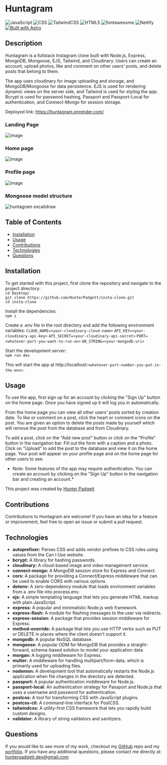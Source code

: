 # Huntagram

![JavaScript](https://img.shields.io/badge/javascript-%23323330.svg?style=for-the-badge&logo=javascript&logoColor=%23F7DF1E) ![CSS](https://img.shields.io/badge/css3-%231572B6.svg?&style=for-the-badge&logo=css3&logoColor=white) ![TailwindCSS](https://img.shields.io/badge/tailwindcss-%2338B2AC.svg?style=for-the-badge&logo=tailwind-css&logoColor=white) ![HTML5](https://img.shields.io/badge/html5-%23E34F26.svg?style=for-the-badge&logo=html5&logoColor=white) ![fontawesome](https://img.shields.io/badge/font%20awesome-%23339AF0.svg?&style=for-the-badge&logo=font%20awesome&logoColor=white) ![Netlify](https://img.shields.io/badge/netlify-%23000000.svg?style=for-the-badge&logo=netlify&logoColor=#00C7B7) [![Built with Astro](https://astro.badg.es/v1/built-with-astro.svg)](https://astro.build)

## Description

Huntagram is a fullstack Instagram clone built with Node.js, Express, MongoDB, Mongoose, EJS, Tailwind, and Cloudinary. Users can create an account, upload photos, like and comment on other users' posts, and delete posts that belong to them.

The app uses cloudinary for image uploading and storage, and MongoDB/Mongoose for data persistence. EJS is used for rendering dynamic views on the server side, and Tailwind is used for styling the app. Bcrypt is used for password hashing, Passport and Passport-Local for authentication, and Connect-Mongo for session storage.

Deployed link: https://huntagram.onrender.com/

### Landing Page
![image](https://user-images.githubusercontent.com/106113692/230487871-7e29c793-eab4-4d52-a3b6-b8c365dd84d7.png)
</br>
### Home page
![image](https://user-images.githubusercontent.com/106113692/230488080-cb250668-904f-4ea4-a808-599488e8ef79.png)
</br>
### Profile page
![image](https://user-images.githubusercontent.com/106113692/230488243-453ab8bd-9af3-4b68-befb-0b369d06158e.png)
</br>
### Mongoose model structure
![huntagram excalidraw](https://user-images.githubusercontent.com/106113692/230488306-b014ed3d-e384-4f5b-a574-c5ce9957e11c.png)

## Table of Contents

- [Installation](#installation)
- [Usage](#usage)
- [Contributions](#contributions)
- [Technologies](#technologies)
- [Questions](#questions)

## Installation

To get started with this project, first clone the repository and navigate to the project directory: <br/>
`cd Desktop/` <br/>
`git clone https://github.com/HunterPadgett/insta-clone.git` <br/>
`cd insta-clone`

Install the dependencies: <br/>
`npm i`

Create a .env file in the root directory and add the following environment variables:
`CLOUD_NAME=<your-cloudinary-cloud-name>`
`API_KEY=<your-cloudinary-api-key>`
`API_SECRET=<your-cloudinary-api-secret>`
`PORT=<whatever-port-you-want-to-run-on>`
`DB_STRING=<your-mongodb-uri>`

Start the development server: <br/>
`npm run dev`

This will start the app at http://localhost:`<whatever-port-number-you-put-in-the-env>`.

## Usage
  
To use the app, first sign up for an account by clicking the "Sign Up" button on the home page. Once you have signed up it will log you in automatically.
  
From the home page you can view all other users' posts sorted by creation date. To like or comment on a post, click the heart or comment icons on the post. You are given an option to delete the posts made by yourself which will remove the post from the database and from Cloudinary.
  
To add a post, click on the "Add new post" button or click on the "Profile" button in the navigation bar. Fill out the form with a caption and a photo. Click on "Upload" to add the post to the database and view it on the home page. Your post will appear on your profile page and on the home page for other users to see.

* Note: Some features of the app may require authentication. You can create an account by clicking on the "Sign Up" button in the navigation bar and creating an account.*

This project was created by [Hunter Padgett](https://hunterpadgett.netlify.app/)

## Contributions

Contributions to Huntagram are welcome! If you have an idea for a feature or improvement, feel free to open an issue or submit a pull request.

## Technologies

- **autoprefixer:** Parses CSS and adds vendor prefixes to CSS rules using values from the Can I Use website.
- **bcrypt:** A library for hashing passwords.
- **cloudinary:** A cloud-based image and video management service.
- **connect-mongo:** A MongoDB session store for Express and Connect.
- **cors:** A package for providing a Connect/Express middleware that can be used to enable CORS with various options.
- **dotenv:** A zero-dependency module that loads environment variables from a .env file into process.env.
- **ejs:** A simple templating language that lets you generate HTML markup with plain JavaScript.
- **express:** A popular and minimalistic Node.js web framework.
- **express-flash:** A module for flashing messages to the user via redirects.
- **express-session:** A package that provides session middleware for Express.
- **method-override:** A package that lets you use HTTP verbs such as PUT or DELETE in places where the client doesn't support it.
- **mongodb:** A popular NoSQL database.
- **mongoose:** A popular ODM for MongoDB that provides a straight-forward, schema-based solution to model your application data.
- **morgan:** A logging middleware for Express.
- **multer:** A middleware for handling multipart/form-data, which is primarily used for uploading files.
- **nodemon:** A development tool that automatically restarts the Node.js application when file changes in the directory are detected.
- **passport:** A popular authentication middleware for Node.js.
- **passport-local:** An authentication strategy for Passport and Node.js that uses a username and password for authentication.
- **postcss:** A tool for transforming CSS with JavaScript plugins.
- **postcss-cli:** A command-line interface for PostCSS.
- **tailwindcss:** A utility-first CSS framework that lets you rapidly build custom designs.
- **validator:** A library of string validators and sanitizers.

## Questions

If you would like to see more of my work, checkout my [GitHub](https://github.com/HunterPadgett) repo and my [portfolio](https://hunterpadgett.netlify.app/). If you have any additional questions, please contact me directly at: hunterpadgett.dev@gmail.com

